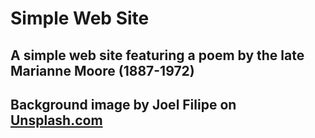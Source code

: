 # Simple Web Site

## A simple web site featuring a poem by the late Marianne Moore (1887-1972)

## Background image by Joel Filipe on <a href="https://unsplash.com">Unsplash.com</a>
